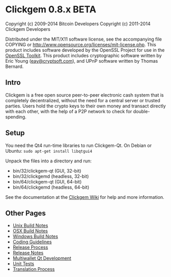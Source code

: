 Clickgem 0.8.x BETA
====================

Copyright (c) 2009-2014 Bitcoin Developers
Copyright (c) 2011-2014 Clickgem Developers

Distributed under the MIT/X11 software license, see the accompanying
file COPYING or http://www.opensource.org/licenses/mit-license.php.
This product includes software developed by the OpenSSL Project for use in the [OpenSSL Toolkit](http://www.openssl.org/). This product includes
cryptographic software written by Eric Young ([eay@cryptsoft.com](mailto:eay@cryptsoft.com)), and UPnP software written by Thomas Bernard.


Intro
---------------------
Clickgem is a free open source peer-to-peer electronic cash system that is
completely decentralized, without the need for a central server or trusted
parties.  Users hold the crypto keys to their own money and transact directly
with each other, with the help of a P2P network to check for double-spending.


Setup
---------------------
You need the Qt4 run-time libraries to run Clickgem-Qt. On Debian or Ubuntu:
	`sudo apt-get install libqtgui4`

Unpack the files into a directory and run:

- bin/32/clickgem-qt (GUI, 32-bit)
- bin/32/clickgemd (headless, 32-bit)
- bin/64/clickgem-qt (GUI, 64-bit)
- bin/64/clickgemd (headless, 64-bit)

See the documentation at the [Clickgem Wiki](http://clickgem.info)
for help and more information.


Other Pages
---------------------
- [Unix Build Notes](build-unix.md)
- [OSX Build Notes](build-osx.md)
- [Windows Build Notes](build-msw.md)
- [Coding Guidelines](coding.md)
- [Release Process](release-process.md)
- [Release Notes](release-notes.md)
- [Multiwallet Qt Development](multiwallet-qt.md)
- [Unit Tests](unit-tests.md)
- [Translation Process](translation_process.md)

